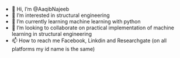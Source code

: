 - 👋 Hi, I’m @AaqibNajeeb
- 👀 I’m interested in structural engineering
- 🌱 I’m currently learning machine learning with python
- 💞️ I’m looking to collaborate on practical implementation of machine learning in structural engineering
- 📫 How to reach me Facebook, Linkdin and Researchgate (on all platforms my id name is the same)

<!---
AaqibNajeeb/AaqibNajeeb is a ✨ special ✨ repository because its `README.md` (this file) appears on your GitHub profile.
You can click the Preview link to take a look at your changes.
--->
